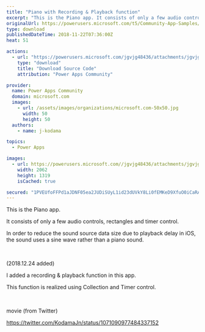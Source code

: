 ```yaml
---
title: "Piano with Recording & Playback function"
excerpt: "This is the Piano app. It consists of only a few audio controls, rectangles and timer control. In order to reduce the sound source data size due to"
originalUrl: https://powerusers.microsoft.com/t5/Community-App-Samples/Piano-with-Recording-amp-Playback-function/td-p/183219
type: download
publishedDateTime: 2018-11-22T07:36:00Z
heat: 51

actions:
  - url: "https://powerusers.microsoft.com/jgvjg48436/attachments/jgvjg48436/AppFeedbackGallery/45/4/piano.msapp"
    type: "download"
    title: "Download Source Code"
    attribution: "Power Apps Community"

provider:
  name: Power Apps Community
  domain: microsoft.com
  images:
    - url: /assets/images/organizations/microsoft.com-50x50.jpg
      width: 50
      height: 50
  authors:
    - name: j-kodama

topics:
  - Power Apps

images:
  - url: https://powerusers.microsoft.com//jgvjg48436/attachments/jgvjg48436/AppFeedbackGallery/45/3/piano.png
    width: 2062
    height: 1319
    isCached: true

secured: "1PVEUfoFFPd1aJDNF05ea2JUDiSUyL1id23dUVkY8Li0fEMKeD9XfuO0iCaRA3N/b2e/zxtF5KcYpbrn24aKakH0EyoVXXs2IV839qSzZ8fMdEiwvbB+XqHZZ8o25EaoJxtLExk9HaSpjiz/bRiC7jhhlnj2l9bvnZW9oE/dWeEPHlQG4Ek/jk2+yYQOvoX40QUhicryA9Ta46X4XOs3gQsH0xBXS+EjJVa3L8D1nT+lDTtZPAzt6xeV1qiOs7H3b2R/MR8k3MdeXRVudi6vsxQHWtuFX87duSoaicEPG5umjwCnAMpn9IywD7uRWsIzQaEI2z1m1OcoRc6dBNEVP8SgzO3XAZxj2TYkCd2jNf3CP16uiPjhEA/AQRJATTl5DBdQm9/lj9b+H4XmeCKfsFc4ll45NgGlzYmuJaPIZMCWBVAQReuJ0DeputHtm91X;06ljDMcZeQS6yEzjvDHtZw=="
---
```

<p>This is the Piano app.</p><p><span>It consists of only a few audio controls, rectangles and timer control.</span></p><p><span>In order to reduce the sound source data size due to playback delay in iOS, the sound uses a sine wave rather than a piano sound.</span></p><p>&nbsp;</p><p>(2018.12.24 added)</p><p>I added a recording &amp; playback function in this app.</p><p>This function is realized using Collection and Timer control.</p><p>&nbsp;</p><p>movie (from Twitter)</p><p><a href="https://twitter.com/KodamaJn/status/1071090977484337152" target="_self" rel="nofollow noopener noreferrer">https://twitter.com/KodamaJn/status/1071090977484337152</a></p><p>&nbsp;</p>


